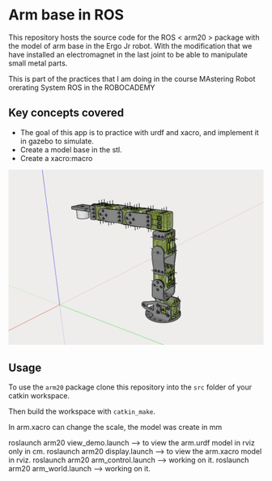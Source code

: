 # Arm base in ROS #

This repository hosts the source code for the ROS < arm20 > package with the model of arm base in the Ergo Jr robot. With the modification that we have installed an electromagnet in the last joint to be able to manipulate small metal parts.

This is part of the practices that I am doing in the course MAstering Robot orerating System ROS in the ROBOCADEMY


## Key concepts covered ##
- The goal of this app is to practice with urdf and xacro, and implement it in gazebo to simulate.
- Create a model base in the stl.
- Create a xacro:macro


![image info](./arm20/pictures/model.png)



## Usage ## 


To use the `arm20` package clone this repository into the `src` folder of your catkin workspace.

Then build the workspace with `catkin_make`.


In arm.xacro can change the scale, the model was create in mm

roslaunch arm20 view_demo.launch --> to view the arm.urdf model in rviz only in cm.
roslaunch arm20 display.launch   --> to view the arm.xacro model in rviz.
roslaunch arm20 arm_control.launch --> working on it.
roslaunch arm20 arm_world.launch  --> working on it. 



